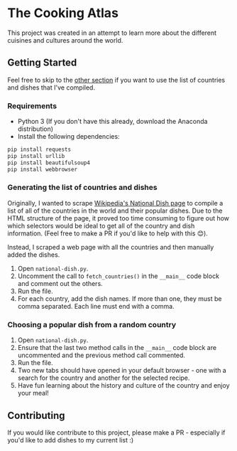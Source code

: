 # The Cooking Atlas

This project was created in an attempt to learn more about the different
cuisines and cultures around the world.

## Getting Started

Feel free to skip to the [other section](#choosing-a-popular-dish-from-a-random-country)
if you want to use the list of countries and dishes that I've compiled.

### Requirements

- Python 3 (If you don't have this already, download the Anaconda distribution)
- Install the following dependencies:

```bash
pip install requests
pip install urllib
pip install beautifulsoup4
pip install webbrowser
```

### Generating the list of countries and dishes

Originally, I wanted to scrape [Wikipedia's National Dish page](https://en.wikipedia.org/wiki/National_dish)
to compile a list of all of the countries in the world and their popular dishes.
Due to the HTML structure of the page, it proved too time consuming to figure
out how which selectors would be ideal to get all of the country and dish
information. (Feel free to make a PR if you'd like to help with this 😊).

Instead, I scraped a web page with all the countries and then manually added
the dishes.

1. Open `national-dish.py`.
2. Uncomment the call to `fetch_countries()` in the `__main__` code block and 
comment out the others.
3. Run the file.
4. For each country, add the dish names. If more than one, they must be comma
separated. Each line must end with a comma.

### Choosing a popular dish from a random country

1. Open `national-dish.py`.
2. Ensure that the last two method calls in the `__main__` code block are 
uncommented and the previous method call commented.
3. Run the file.
4. Two new tabs should have opened in your default browser - one with a search
for the country and another for the selected recipe.
5. Have fun learning about the history and culture of the country and enjoy
your meal!

## Contributing

If you would like contribute to this project, please make a PR - especially if you'd like to add dishes to my current list :)

